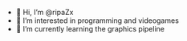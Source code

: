 - 👋 Hi, I’m @ripaZx
- 👀 I’m interested in programming and videogames
- 🌱 I’m currently learning the graphics pipeline
